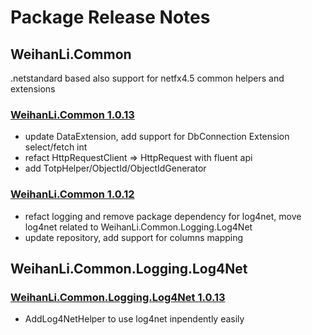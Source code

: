 # Package Release Notes

## WeihanLi.Common

.netstandard based also support for netfx4.5 common helpers and extensions

### [WeihanLi.Common 1.0.13](https://www.nuget.org/packages/WeihanLi.Common/1.0.13)

- update DataExtension, add support for DbConnection Extension select/fetch int
- refact HttpRequestClient => HttpRequest with fluent api
- add TotpHelper/ObjectId/ObjectIdGenerator

### [WeihanLi.Common 1.0.12](https://www.nuget.org/packages/WeihanLi.Common/1.0.12)

- refact logging and remove package dependency for log4net, move log4net related to WeihanLi.Common.Logging.Log4Net
- update repository, add support for columns mapping

## WeihanLi.Common.Logging.Log4Net

### [WeihanLi.Common.Logging.Log4Net 1.0.13](https://www.nuget.org/packages/WeihanLi.Common/1.0.13)

- AddLog4NetHelper to use log4net inpendently easily